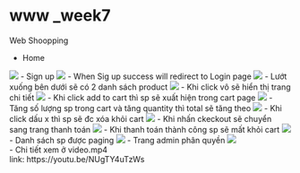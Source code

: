 # www _week7
Web Shoopping
- Home
<img src="https://github.com/BuiXuanManh/www/assets/91316469/cf597282-4a25-4cac-bca8-64001f93838c" />
- Sign up
<img src="https://github.com/BuiXuanManh/www/assets/91316469/5703c6bc-057a-4145-9ffc-c0a23a3d6068" />
- When Sig up success will redirect to Login page
<img src="https://github.com/BuiXuanManh/www/assets/91316469/8c2984fa-0427-4efb-bc43-6ac576a24d5e" />
- Lướt xuống bên dưới sẽ có 2 danh sách product
<img src="https://github.com/BuiXuanManh/www/assets/91316469/edca992e-b310-47df-aef0-019c57514819" />
- Khi click vô sẽ hiển thị trang chi tiết
<img src="https://github.com/BuiXuanManh/www/assets/91316469/72ddd304-4ed5-41de-8bdb-103a7e8c992b" />
- Khi click add to cart thì sp sẽ xuất hiện trong cart page
<img src="https://github.com/BuiXuanManh/www/assets/91316469/d5c45a65-26d5-4217-abaa-29f2c56ccd6a" />
- Tăng số lượng sp trong cart và tăng quantity thì total sẽ tăng theo
<img src="https://github.com/BuiXuanManh/www/assets/91316469/f8449b88-9ada-4ce1-a57c-4c22c7e62a5f" />
- Khi click dấu x thì sp sẽ đc xóa khỏi cart
<img src="https://github.com/BuiXuanManh/www/assets/91316469/7825cc72-26b7-424d-807d-e6e1f8a40afe" />
- Khi nhấn ckeckout sẽ chuyển sang trang thanh toán
<img src="https://github.com/BuiXuanManh/www/assets/91316469/9fa3801e-99e4-41fa-b358-de41d488c1d7" />
- Khi thanh toán thành công sp sẽ mất khỏi cart
<img src="https://github.com/BuiXuanManh/www/assets/91316469/81231d03-193a-41ff-ab8a-cfd5aa705c7e" />
- Danh sách sp được paging
<img src="https://github.com/BuiXuanManh/www/assets/91316469/a964a360-380b-4eaa-bf73-4bdb87761b03" />
- Trang admin phân quyền
<img src="https://github.com/BuiXuanManh/www/assets/91316469/e1b0fb75-4a15-43fb-ba21-a287cefed020" />
<br/>
- Chi tiết xem ở video.mp4<br/>
link: https://youtu.be/NUgTY4uTzWs
<br/>
  
